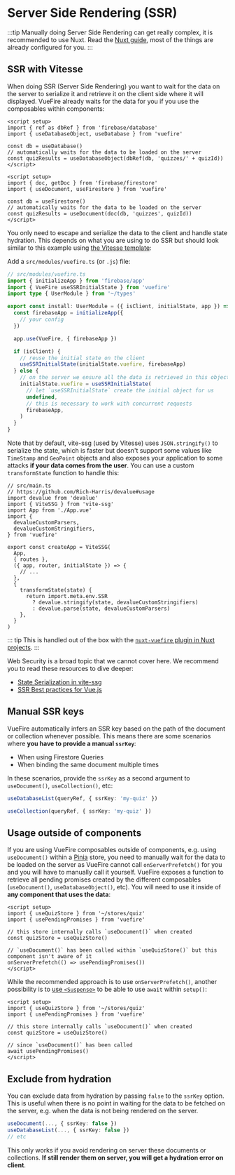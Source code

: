# Server Side Rendering (SSR)

:::tip
Manually doing Server Side Rendering can get really complex, it is recommended to use Nuxt. Read the [Nuxt guide](/nuxt/getting-started.md), most of the things are already configured for you.
:::

## SSR with Vitesse

When doing SSR (Server Side Rendering) you want to wait for the data on the server to serialize it and retrieve it on the client side where it will displayed. VueFire already waits for the data for you if you use the composables within components:

<FirebaseExample>

```vue
<script setup>
import { ref as dbRef } from 'firebase/database'
import { useDatabaseObject, useDatabase } from 'vuefire'

const db = useDatabase()
// automatically waits for the data to be loaded on the server
const quizResults = useDatabaseObject(dbRef(db, 'quizzes/' + quizId))
</script>
```

```vue
<script setup>
import { doc, getDoc } from 'firebase/firestore'
import { useDocument, useFirestore } from 'vuefire'

const db = useFirestore()
// automatically waits for the data to be loaded on the server
const quizResults = useDocument(doc(db, 'quizzes', quizId))
</script>
```

</FirebaseExample>

You only need to escape and serialize the data to the client and handle state hydration. This depends on what you are using to do SSR but should look similar to this example using [the Vitesse template](https://github.com/antfu/vitesse):

Add a `src/modules/vuefire.ts` (or `.js`) file:

```ts
// src/modules/vuefire.ts
import { initializeApp } from 'firebase/app'
import { VueFire useSSRInitialState } from 'vuefire'
import type { UserModule } from '~/types'

export const install: UserModule = ({ isClient, initialState, app }) => {
  const firebaseApp = initializeApp({
    // your config
  })

  app.use(VueFire, { firebaseApp })

  if (isClient) {
    // reuse the initial state on the client
    useSSRInitialState(initialState.vuefire, firebaseApp)
  } else {
    // on the server we ensure all the data is retrieved in this object
    initialState.vuefire = useSSRInitialState(
      // let `useSSRInitialState` create the initial object for us
      undefined,
      // this is necessary to work with concurrent requests
      firebaseApp,
    )
  }
}
```

Note that by default, vite-ssg (used by Vitesse) uses `JSON.stringify()` to serialize the state, which is faster but doesn't support some values like `TimeStamp` and `GeoPoint` objects and also exposes your application to some attacks **if your data comes from the user**. You can use a custom `transformState` function to handle this:

```ts{6-9,18-22}
// src/main.ts
// https://github.com/Rich-Harris/devalue#usage
import devalue from 'devalue'
import { ViteSSG } from 'vite-ssg'
import App from './App.vue'
import {
  devalueCustomParsers,
  devalueCustomStringifiers,
} from 'vuefire'

export const createApp = ViteSSG(
  App,
  { routes },
  ({ app, router, initialState }) => {
    // ...
  },
  {
    transformState(state) {
      return import.meta.env.SSR
        ? devalue.stringify(state, devalueCustomStringifiers)
        : devalue.parse(state, devalueCustomParsers)
    },
  }
)
```

::: tip
This is handled out of the box with the [`nuxt-vuefire` plugin in Nuxt projects](../nuxt/getting-started.md).
:::

Web Security is a broad topic that we cannot cover here. We recommend you to read these resources to dive deeper:

- [State Serialization in vite-ssg](https://github.com/antfu/vite-ssg#state-serialization)
- [SSR Best practices for Vue.js](https://vuejs.org/guide/best-practices/security.html#server-side-rendering-ssr)

## Manual SSR keys

VueFire automatically infers an SSR key based on the path of the document or collection whenever possible. This means there are some scenarios where **you have to provide a manual `ssrKey`**:

- When using Firestore Queries
- When binding the same document multiple times

In these scenarios, provide the `ssrKey` as a second argument to `useDocument()`, `useCollection()`, etc:

<FirebaseExample>

```ts
useDatabaseList(queryRef, { ssrKey: 'my-quiz' })
```

```ts
useCollection(queryRef, { ssrKey: 'my-quiz' })
```

</FirebaseExample>

## Usage outside of components

If you are using VueFire composables outside of components, e.g. using `useDocument()` within a [Pinia](https://pinia.vuejs.org) store, you need to manually wait for the data to be loaded on the server as VueFire cannot call `onServerPrefetch()` for you and you will have to manually call it yourself. VueFire exposes a function to retrieve all pending promises created by the different composables (`useDocument()`, `useDatabaseObject()`, etc). You will need to use it inside of **any component that uses the data**:

```vue
<script setup>
import { useQuizStore } from '~/stores/quiz'
import { usePendingPromises } from 'vuefire'

// this store internally calls `useDocument()` when created
const quizStore = useQuizStore()

// `useDocument()` has been called within `useQuizStore()` but this component isn't aware of it
onServerPrefetch(() => usePendingPromises())
</script>
```

While the recommended approach is to use `onServerPrefetch()`, another possibility is to [use `<Suspense>`](https://vuejs.org/guide/built-ins/suspense.html#suspense) to be able to use `await` within `setup()`:

```vue
<script setup>
import { useQuizStore } from '~/stores/quiz'
import { usePendingPromises } from 'vuefire'

// this store internally calls `useDocument()` when created
const quizStore = useQuizStore()

// since `useDocument()` has been called
await usePendingPromises()
</script>
```

## Exclude from hydration

You can exclude data from hydration by passing `false` to the `ssrKey` option. This is useful when there is no point in waiting for the data to be fetched on the server, e.g. when the data is not being rendered on the server.

```ts
useDocument(..., { ssrKey: false })
useDatabaseList(..., { ssrKey: false })
// etc
```

This only works if you avoid rendering on server these documents or collections. **If still render them on server, you will get a hydration error on client**.

<!-- TODO: I wonder if we could attach effect scopes to applications so `onServerPrefetch()` is still awaited when attached -->

<!--

## Vue Router Data Loaders

Get the data once only on server

```vue
<script lang="ts">
export const useUserList = defineLoader(async () => {
  const { data: users, promise } = useCollection(collection(db, 'users'), { once: true })
  await promise.value
  // or
  // const users = await useCollectionOnce(collection(db, 'users'))
  return users
})
</script>

<script setup lang="ts">
const { data: users } = useUserList()
</script>
```

-->
